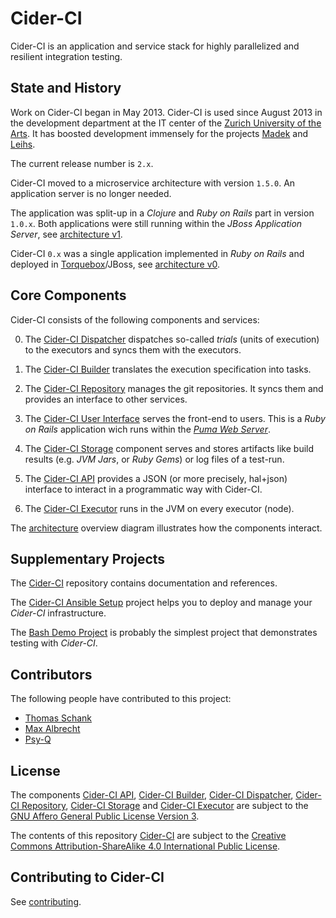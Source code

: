 Cider-CI
========

Cider-CI is an application and service stack for highly parallelized and
resilient integration testing. 

State and History
-----------------

Work on Cider-CI began in May 2013. Cider-CI is used since August 2013 in
the development department at the IT center of the [Zurich University of the
Arts][]. It has boosted development immensely for the projects [Madek][] and
[Leihs][].

The current release number is `2.x`. 

Cider-CI moved to a microservice architecture with version `1.5.0`. An
application server is no longer needed.

The application was split-up in a *Clojure* and *Ruby on Rails* part in
version `1.0.x`. Both applications were still running within the *JBoss
Application Server*, see [architecture v1][].

Cider-CI `0.x` was a single application implemented in *Ruby on Rails*
and deployed in [Torquebox][]/JBoss, see [architecture v0][].

Core Components
---------------

Cider-CI consists of the following components and services:

0.  The [Cider-CI Dispatcher][] dispatches so-called *trials* (units
    of execution) to the executors and syncs them with the executors.

0.  The [Cider-CI Builder][] translates the execution specification
    into tasks.

0.  The [Cider-CI Repository][] manages the git repositories. It
    syncs them and provides an interface to other services.

0.  The [Cider-CI User Interface][] serves the front-end to users.
    This is a *Ruby on Rails* application wich runs within the *[Puma
    Web Server][]*.

0.  The [Cider-CI Storage][] component serves and stores artifacts like
    build results (e.g. _JVM Jars_, or _Ruby Gems_) or log files of
    a test-run.

0.  The [Cider-CI API][] provides a JSON (or more precisely, hal+json)
    interface to interact in a programmatic way with Cider-CI.

0.  The [Cider-CI Executor][] runs in the JVM on every executor (node).

The [architecture][] overview diagram illustrates how the
components interact.


Supplementary Projects
----------------------

The [Cider-CI][] repository contains documentation and references.

The [Cider-CI Ansible Setup][] project helps you to deploy and
manage your *Cider-CI* infrastructure.

The [Bash Demo Project][] is probably the simplest project that demonstrates
testing with _Cider-CI_.


Contributors
------------

The following people have contributed to this project:

* [Thomas Schank](https://github.com/DrTom/)
* [Max Albrecht](https://github.com/eins78)
* [Psy-Q](https://github.com/psy-q/)


License
-------

The components [Cider-CI API][], [Cider-CI Builder][], [Cider-CI
Dispatcher][], [Cider-CI Repository][], [Cider-CI Storage][] and
[Cider-CI Executor][] are subject to the [GNU Affero General Public
License Version 3][].

The contents of this repository [Cider-CI][] are subject to the [Creative
Commons Attribution-ShareAlike 4.0 International Public License][].


Contributing to Cider-CI
------------------------

See [contributing](CONTRIBUTING.md).


  [Bash Demo Project]: https://github.com/cider-ci/cider-ci_demo-project-bash
  [Cider-CI API]: https://github.com/cider-ci/cider-ci_api
  [Cider-CI Ansible Setup]: https://github.com/cider-ci/cider-ci_ansible-setup
  [Cider-CI Builder]: https://github.com/cider-ci/cider-ci_builder
  [Cider-CI Dispatcher]: https://github.com/cider-ci/cider-ci_dispatcher
  [Cider-CI Executor]: https://github.com/cider-ci/cider-ci_executor
  [Cider-CI]: https://github.com/cider-ci/cider-ci
  [Cider-Ci Repository]: https://github.com/cider-ci/cider-ci_repository
  [Cider-Ci Storage]: https://github.com/cider-ci/cider-ci_storage
  [Cider-Ci User Interface]: https://github.com/cider-ci/cider-ci_user-interface
  [Creative Commons Attribution-ShareAlike 4.0 International Public License]: http://creativecommons.org/licenses/by-sa/4.0/legalcode
  [GNU Affero General Public License Version 3]: http://www.gnu.org/licenses/agpl-3.0.html
  [Immutant]: http://immutant.org/
  [Leihs]: https://github.com/zhdk/leihs
  [Madek]: https://github.com/zhdk/madek
  [Puma Web Server]: http://puma.io/
  [TorqueBox]: http://torquebox.org/
  [Zurich University of the Arts]: http://www.zhdk.ch/
  [architecture v0]: https://rawgithub.com/cider-ci/cider-ci/master/doc/architecture_v0.svg
  [architecture v1]: https://rawgithub.com/cider-ci/cider-ci/master/doc/architecture_v1.svg
  [architecture v2]: https://rawgithub.com/cider-ci/cider-ci/master/doc/architecture_v2.svg
  [architecture vision]: https://rawgithub.com/cider-ci/cider-ci/master/doc/architecture_vision.svg
  [architecture]: https://rawgithub.com/cider-ci/cider-ci/master/doc/architecture_v2.svg
